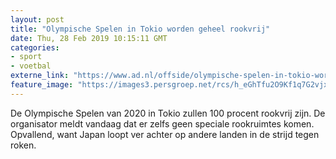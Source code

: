 ```yaml
---
layout: post
title: "Olympische Spelen in Tokio worden geheel rookvrij"
date: Thu, 28 Feb 2019 10:15:11 GMT
categories: 
- sport 
- voetbal 
externe_link: "https://www.ad.nl/offside/olympische-spelen-in-tokio-worden-geheel-rookvrij~aaaad4c3/"
feature_image: "https://images3.persgroep.net/rcs/h_eGhTfu2O9Kf1q7G2vjxtf7KSY/diocontent/141587514/_fitwidth/400/?appId=21791a8992982cd8da851550a453bd7f&quality=0.7"
---
```


De Olympische Spelen van 2020 in Tokio zullen 100 procent rookvrij zijn. De organisator meldt vandaag dat er zelfs geen speciale rookruimtes komen. Opvallend, want Japan loopt ver achter op andere landen in de strijd tegen roken.
